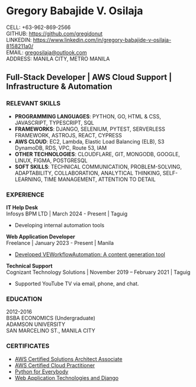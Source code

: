 # Gregory Babajide V. Osilaja

CELL: +63-962-869-2566  
GITHUB: https://github.com/gregidonut  
LINKEDIN: https://www.linkedin.com/in/gregory-babajide-v-osilaja-8158211a0/  
EMAIL: gregosilaja@outlook.com  
ADDRESS: MANILA CITY, METRO MANILA

## Full-Stack Developer | AWS Cloud Support | Infrastructure & Automation

### RELEVANT SKILLS

- **PROGRAMMING LANGUAGES**: PYTHON, GO, HTML &
  CSS, JAVASCRIPT, TYPESCRIPT, SQL
- **FRAMEWORKS**: DJANGO, SELENIUM, PYTEST,
  SERVERLESS FRAMEWORK, ASTROJS, REACT, CYPRESS
- **AWS CLOUD**: EC2, Lambda, Elastic Load Balancing (ELB), S3
  DynamoDB, RDS, VPC, Route 53, IAM
- **OTHER TECHNOLOGIES**: CLOUDFLARE, GIT, MONGODB,
  GOOGLE, LINUX, FIGMA, POSTGRESQL
- **SOFT SKILLS**: TECHNICAL COMMUNICATION, PROBLEM-SOLVING,
  ADAPTABILITY, COLLABORATION, ANALYTICAL THINKING,
  SELF-LEARNING, TIME MANAGEMENT, ATTENTION TO DETAIL

### EXPERIENCE

**IT Help Desk**  
Infosys BPM LTD | March 2024 -
Present | Taguig

- Developing internal automation tools

**Web Application Developer**  
Freelance | January 2023 - Present | Manila

- [Developed VEWorkflowAutomation: A content
  generation tool](https://www.linkedin.com/posts/gregory-babajide-v-osilaja-8158211a0_videoautomation-workflow-github-activity-7114563300830441472-5W0p?utm_source=share&utm_medium=member_desktop)

**Technical Support**  
Cognizant Technology Solutions | November 2019 –
February 2021 | Taguig

- Supported YouTube TV via email, phone, and
  chat.

### EDUCATION

2012-2016  
BSBA ECONOMICS (Undergraduate)  
ADAMSON UNIVERSITY  
SAN MARCELINO ST., MANILA CITY

### CERTIFICATES

- [AWS Certified Solutions Architect Associate](https://www.credly.com/badges/ac5bbba1-39ea-422a-8414-3f92dfea128d/public_url)
- [AWS Certified Cloud Practitioner](https://www.credly.com/badges/543f50af-b39a-4171-b1b3-365c6f822b68/public_url)
- [Python for Everybody](https://www.coursera.org/account/accomplishments/specialization/TPA9NC3GEEF7?utm_source=link&utm_medium=certificate&utm_content=cert_image&utm_campaign=sharing_cta&utm_product=s12n)
- [Web Application Technologies and Django](https://www.coursera.org/account/accomplishments/verify/738V84S9CDXV?utm_source=link&utm_medium=certificate&utm_content=cert_image&utm_campaign=sharing_cta&utm_product=course)
